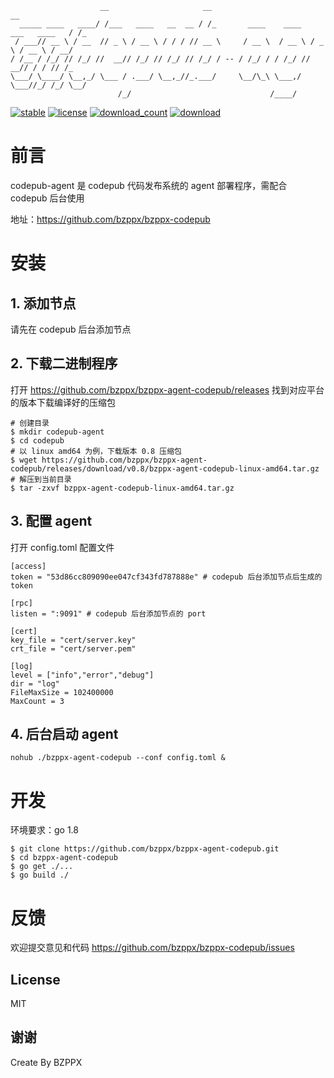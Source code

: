 ```
                    __                     __                                     __
  _____ ____   ____/ /___   ____   __  __ / /_       ____    ____   ___   ____   / /_
 / ___// __ \ / __  // _ \ / __ \ / / / // __ \     / __ \  / __ \ / _ \ / __ \ / __/
/ /__ / /_/ // /_/ //  __// /_/ // /_/ // /_/ / -- / /_/ / / /_/ //  __// / / // /_
\___/ \____/ \__,_/ \___ / .___/ \__,_//_.___/     \__/\_\ \___,/ \___//_/ /_/ \__/
                        /_/                               /____/
```

[![stable](https://img.shields.io/badge/stable-stable-green.svg)](https://github.com/bzppx/bzppx-agent-codepub/) [![license](https://img.shields.io/github/license/bzppx/bzppx-agent-codepub.svg?style=plastic)]() [![download_count](https://img.shields.io/github/downloads/bzppx/bzppx-agent-codepub/total.svg?style=plastic)](https://github.com/bzppx/bzppx-agent-codepub/releases) [![download](https://img.shields.io/github/release/bzppx/bzppx-agent-codepub.svg?style=plastic)](https://github.com/bzppx/bzppx-agent-codepub/releases)

# 前言
codepub-agent 是 codepub 代码发布系统的 agent 部署程序，需配合 codepub 后台使用

地址：https://github.com/bzppx/bzppx-codepub

# 安装

## 1. 添加节点
请先在 codepub 后台添加节点

## 2. 下载二进制程序
打开 https://github.com/bzppx/bzppx-agent-codepub/releases 找到对应平台的版本下载编译好的压缩包

```
# 创建目录
$ mkdir codepub-agent
$ cd codepub
# 以 linux amd64 为例，下载版本 0.8 压缩包
$ wget https://github.com/bzppx/bzppx-agent-codepub/releases/download/v0.8/bzppx-agent-codepub-linux-amd64.tar.gz
# 解压到当前目录
$ tar -zxvf bzppx-agent-codepub-linux-amd64.tar.gz
```

## 3. 配置 agent

打开 config.toml 配置文件

```
[access]
token = "53d86cc809090ee047cf343fd787888e" # codepub 后台添加节点后生成的 token

[rpc]
listen = ":9091" # codepub 后台添加节点的 port

[cert]
key_file = "cert/server.key"
crt_file = "cert/server.pem"

[log]
level = ["info","error","debug"]
dir = "log"
FileMaxSize = 102400000
MaxCount = 3
```

## 4. 后台启动 agent
```
nohub ./bzppx-agent-codepub --conf config.toml &
```

# 开发

环境要求：go 1.8
```
$ git clone https://github.com/bzppx/bzppx-agent-codepub.git
$ cd bzppx-agent-codepub
$ go get ./...
$ go build ./
```

# 反馈

欢迎提交意见和代码 https://github.com/bzppx/bzppx-codepub/issues

## License

MIT

谢谢
---
Create By BZPPX